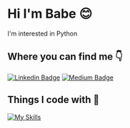 # Hi I'm Babe 😊

I'm interested in Python


## Where you can find me 👇

[![Linkedin Badge](https://img.shields.io/badge/-babe-blue?style=flat&logo=Linkedin&logoColor=white&link=https://linkedin.com/in/babebp)](ttps://linkedin.com/in/babebp) 
[![Medium Badge](https://img.shields.io/badge/-@babebp-000000?style=flat&labelColor=000000&logo=Medium&link=https://medium.com/@babebp)](https://medium.com/@babebp) 



## Things I code with 💖

[![My Skills](https://skillicons.dev/icons?i=py)](https://skillicons.dev)
